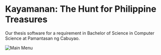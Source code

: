 # Kayamanan: The Hunt for Philippine Treasures

Our thesis software for a requirement in Bachelor of Science in Computer Science at Pamantasan ng Cabuyao.


![Main Menu](https://github.com/adriandotdev/Kayamanan-A-Hunt-for-Philippine-Treasures-THESIS-/assets/63532775/0bd57038-9fa1-44e6-8b98-aa0cabc453b9)
